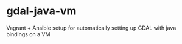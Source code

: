 gdal-java-vm
============

Vagrant + Ansible setup for automatically setting up GDAL with java bindings on a VM 
